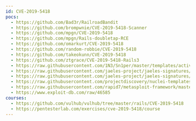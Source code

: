 ```yaml
---
id: CVE-2019-5418
pocs:
  - https://github.com/Bad3r/RailroadBandit
  - https://github.com/brompwnie/CVE-2019-5418-Scanner
  - https://github.com/mpgn/CVE-2019-5418
  - https://github.com/mpgn/Rails-doubletap-RCE
  - https://github.com/omarkurt/CVE-2019-5418
  - https://github.com/random-robbie/CVE-2019-5418
  - https://github.com/takeokunn/CVE-2019-5418
  - https://github.com/ztgrace/CVE-2019-5418-Rails3
  - https://raw.githubusercontent.com/1N3/Sn1per/master/templates/active/CVE-2019-5418_-_Rail_File_Content_Disclosure.sh
  - https://raw.githubusercontent.com/jaeles-project/jaeles-signatures/master/cves/rails-cve-2019-5418.yaml
  - https://raw.githubusercontent.com/jaeles-project/jaeles-signatures/master/cves/rails-info-leak-cve-2019-5418.yaml
  - https://raw.githubusercontent.com/projectdiscovery/nuclei-templates/master/cves/CVE-2019-5418.yaml
  - https://raw.githubusercontent.com/rapid7/metasploit-framework/master/modules/auxiliary/gather/rails_doubletap_file_read.rb
  - https://www.exploit-db.com/raw/46585
courses:
  - https://github.com/vulhub/vulhub/tree/master/rails/CVE-2019-5418
  - https://pentesterlab.com/exercises/cve-2019-5418/course
---
```

